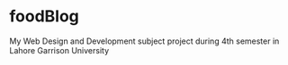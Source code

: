 # foodBlog
My Web Design and Development subject  project during 4th semester in Lahore Garrison University
